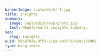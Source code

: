 ```yaml
---
bannerImage: /uploads/hf-f.jpg
title: Insights
summary:
  image: /uploads/group-photo.jpg
  text: Headforwards insights summary.
seo:
  slug: insights
uuid: b6b978da-9f51-11ea-bb37-0242ac130002
type: blog-index
---
```

